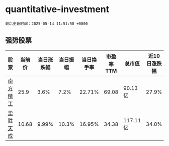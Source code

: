 # quantitative-investment

`最后更新时间：2025-05-14 11:51:58 +0800`

## 强势股票

|股票|当前价|当日涨跌幅|当日振幅|当日换手率|市盈率TTM|总市值|近10日涨跌幅|
|----|----|----|----|----|----|----|----|
|[南方精工](https://xueqiu.com/S/SZ002553)|25.9|3.6%|7.2%|22.71%|69.08|90.13亿|27.9%|
|[华胜天成](https://xueqiu.com/S/SH600410)|10.68|9.99%|10.3%|16.95%|34.38|117.11亿|34.0%|
